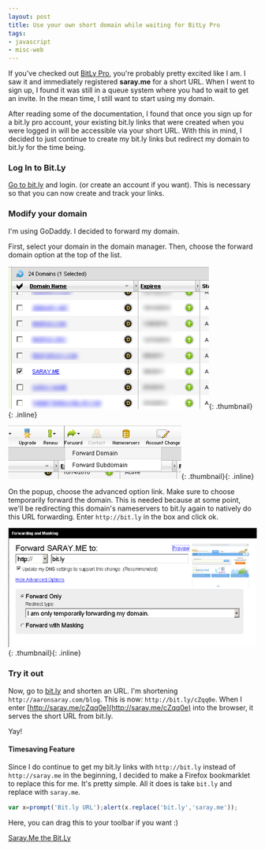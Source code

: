 ```yaml
---
layout: post
title: Use your own short domain while waiting for BitLy Pro
tags:
- javascript
- misc-web
---
```

If you've checked out [BitLy Pro](http://bitly.pro), you're probably pretty excited like I am.  I saw it and immediately registered **saray.me** for a short URL.  When I went to sign up, I found it was still in a queue system where you had to wait to get an invite.  In the mean time, I still want to start using my domain.

After reading some of the documentation, I found that once you sign up for a bit.ly pro account, your existing bit.ly links that were created when you were logged in will be accessible via your short URL.  With this in mind, I decided to just continue to create my bit.ly links but redirect my domain to bit.ly for the time being.

### Log In to Bit.Ly

[Go to bit.ly](http://bit.ly) and login. (or create an account if you want).  This is necessary so that you can now create and track your links.

### Modify your domain

I'm using GoDaddy.  I decided to forward my domain.

First, select your domain in the domain manager.  Then, choose the forward domain option at the top of the list.

[![](/uploads/2010/post1.png)](/uploads/2010/post1.png){: .thumbnail}{: .inline}

[![](/uploads/2010/post2.png)](/uploads/2010/post2.png){: .thumbnail}{: .inline}

On the popup, choose the advanced option link.  Make sure to choose temporarily forward the domain.  This is needed because at some point, we'll be redirecting this domain's nameservers to bit.ly again to natively do this URL forwarding.  Enter `http://bit.ly` in the box and click ok.

[![](/uploads/2010/post3.png)](/uploads/2010/post3.png){: .thumbnail}{: .inline}

### Try it out

Now, go to [bit.ly](http://bit.ly) and shorten an URL.  I'm shortening `http://aaronsaray.com/blog`.  This is now: `http://bit.ly/cZqq0e`.  When I enter [http://saray.me/cZqq0e](http://saray.me/cZqq0e) into the browser, it serves the short URL from bit.ly.

Yay!

#### Timesaving Feature

Since I do continue to get my bit.ly links with `http://bit.ly` instead of `http://saray.me` in the beginning, I decided to make a Firefox bookmarklet to replace this for me.  It's pretty simple.  All it does is take `bit.ly` and replace with `saray.me`.

```javascript
var x=prompt('Bit.ly URL');alert(x.replace('bit.ly','saray.me'));
```
    

Here, you can drag this to your toolbar if you want :)

[Saray.Me the Bit.Ly](javascript:var%20x=prompt('Bit.ly%20URL');alert(x.replace('bit.ly',%20'saray.me')))
